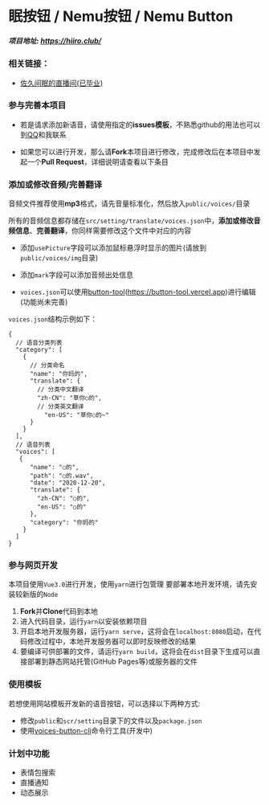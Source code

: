 # 眠按钮 /  Nemu按钮 / Nemu Button

##### 项目地址: https://hiiro.club/

### 相关链接：
- [佐久间眠的直播间(已毕业)](https://space.bilibili.com/476903292/)

### 参与完善本项目

  - 若是请求添加新语音，请使用指定的**issues模板**，不熟悉github的用法也可以到[QQ](1799507119)和我联系

- 如果您可以进行开发，那么请**Fork**本项目进行修改，完成修改后在本项目中发起一个**Pull Request**，详细说明请查看以下条目

### 添加或修改音频/完善翻译

音频文件推荐使用**mp3**格式，请先音量标准化，然后放入`public/voices/`目录

所有的音频信息都存储在`src/setting/translate/voices.json`中，**添加或修改音频信息**、**完善翻译**，你同样需要修改这个文件中对应的内容

- 添加`usePicture`字段可以添加鼠标悬浮时显示的图片(请放到`public/voices/img`目录)

- 添加`mark`字段可以添加音频出处信息

- `voices.json`可以使用[button-tool](https://github.com/blacktunes/button-tool)(https://button-tool.vercel.app)进行编辑(功能尚未完善)

`voices.json`结构示例如下：
```
{
  // 语音分类列表
  "category": [
    {
      // 分类命名
      "name": "你妈的",
      "translate": {
        // 分类中文翻译
        "zh-CN": "草你○的",
        // 分类英文翻译
          "en-US": "草你○的~"
      }
    }
  ],
  // 语音列表
  "voices": [
   {
      "name": "○的",
      "path": "○的.wav",
      "date": "2020-12-20",
      "translate": {
        "zh-CN": "○的",
        "en-US": "○的"
      },
      "category": "你妈的"
    }
  ]
}
```

### 参与网页开发

本项目使用`Vue3.0`进行开发，使用`yarn`进行包管理
要部署本地开发环境，请先安装较新版的`Node`

1. **Fork**并**Clone**代码到本地
2. 进入代码目录，运行`yarn`以安装依赖项目
3. 开启本地开发服务器，运行`yarn serve`，这将会在`localhost:8080`启动，在代码修改过程中，本地开发服务器可以即时反映修改的结果
4. 要编译可供部署的文件，请运行`yarn build`，这将会在`dist`目录下生成可以直接部署到静态网站托管(GitHub Pages等)或服务器的文件

### 使用模板

若想使用网站模板开发新的语音按钮，可以选择以下两种方式:
- 修改`public`和`scr/setting`目录下的文件以及`package.json`
- 使用[voices-button-cli](https://github.com/blacktunes/voices-button-cli)命令行工具(开发中)

### 计划中功能
- 表情包搜索
- 直播通知
- 动态展示
